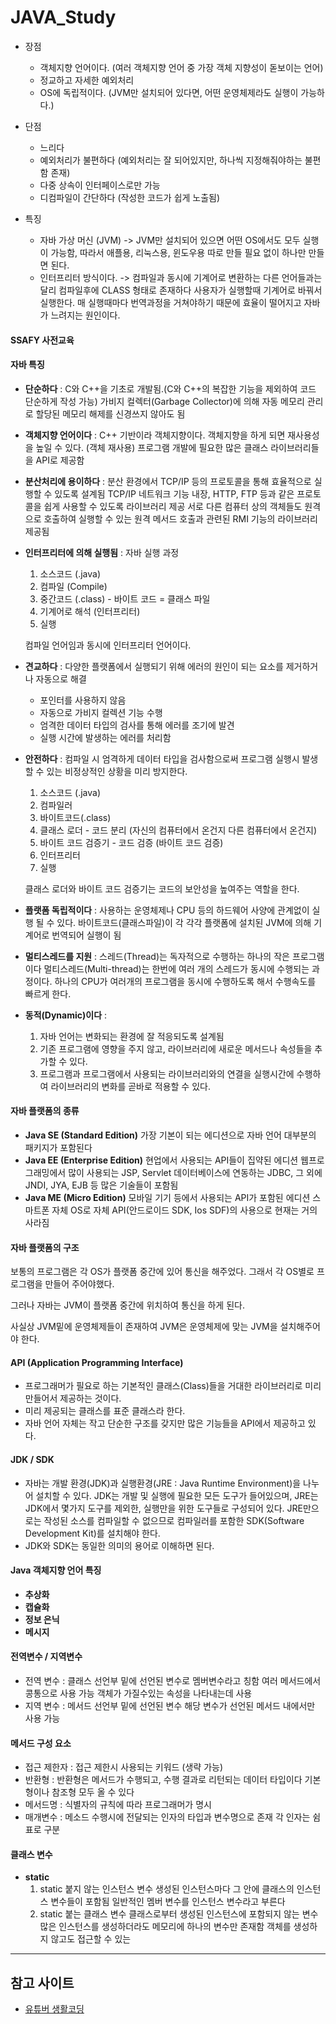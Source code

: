 # JAVA_Study
* 장점 
   * 객체지향 언어이다. (여러 객체지향 언어 중 가장 객체 지향성이 돋보이는 언어)
   * 정교하고 자세한 예외처리
   * OS에 독립적이다. (JVM만 설치되어 있다면, 어떤 운영체제라도 실행이 가능하다.)

* 단점
  * 느리다
  * 예외처리가 불편하다 (예외처리는 잘 되어있지만, 하나씩 지정해줘야하는 불편함 존재)
  * 다중 상속이 인터페이스로만 가능
  * 디컴파일이 간단하다 (작성한 코드가 쉽게 노출됨)

* 특징
  * 자바 가상 머신 (JVM) -> JVM만 설치되어 있으면 어떤 OS에서도 모두 실행이 가능함, 따라서 애플용, 리눅스용, 윈도우용 따로 만들 필요 없이 하나만 만들면 된다.
   * 인터프리터 방식이다. -> 컴파일과 동시에 기계어로 변환하는 다른 언어들과는 달리 컴파일후에 CLASS 형태로 존재하다 사용자가 실행할때 기계어로 바꿔서 실행한다. 매 실행때마다 번역과정을 거쳐야하기 때문에 효율이 떨어지고 자바가 느려지는 원인이다.



#### SSAFY 사전교육

#### 자바 특징

* **단순하다** : C와 C++을 기초로 개발됨.(C와 C++의 복잡한 기능을 제외하여 코드 단순하게 작성 가능)
  가비지 컬렉터(Garbage Collector)에 의해 자동 메모리 관리로 할당된 메모리 해제를 신경쓰지 않아도 됨



* **객체지향 언어이다** : C++ 기반이라 객체지향이다.
  객체지향을 하게 되면 재사용성을 높일 수 있다. (객체 재사용)
  프로그램 개발에 필요한 많은 클래스 라이브러리들을 API로 제공함



* **분산처리에 용이하다** : 분산 환경에서 TCP/IP 등의 프로토콜을 통해 효율적으로 실행할 수 있도록 설계됨
  TCP/IP 네트워크 기능 내장, HTTP, FTP 등과 같은 프로토콜을 쉽게 사용할 수 있도록 라이브러리 제공
  서로 다른 컴퓨터 상의 객체들도 원격으로 호출하여 실행할 수 있는 원격 메서드 호출과 관련된 RMI 기능의 라이브러리 제공됨



* **인터프리터에 의해 실행됨** : 자바 실행 과정

  1. 소스코드 (.java)
  2. 컴파일 (Compile)
  3. 중간코드 (.class) - 바이트 코드 = 클래스 파일
  4. 기계어로 해석 (인터프리터)
  5. 실행

  컴파일 언어임과 동시에 인터프리터 언어이다.



* **견교하다** : 다양한 플랫폼에서 실행되기 위해 에러의 원인이 되는 요소를 제거하거나 자동으로 해결
  * 포인터를 사용하지 않음
  * 자동으로 가비지 컬렉션 기능 수행
  * 엄격한 데이터 타입의 검사를 통해 에러를 조기에 발견
  * 실행 시간에 발생하는 에러를 처리함



* **안전하다** : 컴파일 시 엄격하게 데이터 타입을 검사함으로써 프로그램 실행시 발생할 수 있는 비정상적인 상황을 미리 방지한다.

  1. 소스코드 (.java)
  2. 컴파일러
  3. 바이트코드(.class)
  4. 클래스 로더 - 코드 분리 (자신의 컴퓨터에서 온건지 다른 컴퓨터에서 온건지)
  5. 바이트 코드 검증기 - 코드 검증 (바이트 코드 검증)
  6. 인터프리터
  7. 실행

  클래스 로더와 바이트 코드 검증기는 코드의 보안성을 높여주는 역할을 한다.



* **플랫폼 독립적이다** : 사용하는 운영체제나 CPU 등의 하드웨어 사양에 관계없이 실행 될 수 있다.
  바이트코드(클래스파일)이 각 각각 플랫폼에 설치된 JVM에 의해 기계어로 번역되어 실행이 됨



* **멀티스레드를 지원** : 스레드(Thread)는 독자적으로 수행하는 하나의 작은 프로그램이다
  멀티스레드(Multi-thread)는 한번에 여러 개의 스레드가 동시에 수행되는 과정이다.
  하나의 CPU가 여러개의 프로그램을 동시에 수행하도록 해서 수행속도를 빠르게 한다.



* **동적(Dynamic)이다** :
  1. 자바 언어는 변화되는 환경에 잘 적응되도록 설계됨
  2. 기존 프로그램에 영향을 주지 않고, 라이브러리에 새로운 메서드나 속성들을 추가할 수 있다.
  3. 프로그램과 프로그램에서 사용되는 라이브러리와의 연결을 실행시간에 수행하여 라이브러리의 변화를 곧바로 적용할 수 있다.





#### 자바 플랫폼의 종류

* **Java SE (Standard Edition)**
  가장 기본이 되는 에디션으로 자바 언어 대부분의 패키지가 포함된다
* **Java EE (Enterprise Edition)**
  현업에서 사용되는 API들이 집약된 에디션
  웹프로그래밍에서 많이 사용되는 JSP, Servlet
  데이터베이스에 연동하는 JDBC, 그 외에 JNDI, JYA, EJB 등 많은 기술들이 포함됨
* **Java ME (Micro Edition)**
  모바일 기기 등에서 사용되는 API가 포함된 에디션
  스마트폰 자체 OS로 자체 API(안드로이드 SDK, Ios SDF)의 사용으로 현재는 거의 사라짐





#### 자바 플랫폼의 구조

보통의 프로그램은 각 OS가 플랫폼 중간에 있어 통신을 해주었다. 그래서 각 OS별로 프로그램을 만들어 주어야했다.

그러나 자바는 JVM이 플랫폼 중간에 위치하여 통신을 하게 된다.

사실상 JVM밑에 운영체제들이 존재하여 JVM은 운영체제에 맞는 JVM을 설치해주어야 한다.



#### API (Application Programming Interface)

* 프로그래머가 필요로 하는 기본적인 클래스(Class)들을 거대한 라이브러리로 미리 만들어서 제공하는 것이다.
* 미리 제공되는 클래스를 표준 클래스라 한다.
* 자바 언어 자체는 작고 단순한 구조를 갖지만 많은 기능들을 API에서 제공하고 있다.



#### JDK / SDK

* 자바는 개발 환경(JDK)과 실행환경(JRE : Java Runtime Environment)을 나누어 설치할 수 있다. JDK는 개발 및 실행에 필요한 모든 도구가 들어있으며, JRE는 JDK에서 몇가지 도구를 제외한, 실행만을 위한 도구들로 구성되어 있다. JRE만으로는 작성된 소스를 컴파일할 수 없으므로 컴파일러를 포함한 SDK(Software Development Kit)를 설치해야 한다.
* JDK와 SDK는 동일한 의미의 용어로 이해하면 된다.



#### Java 객체지향 언어 특징

* **추상화**
* **캡슐화**
* **정보 은닉**
* **메시지**



#### 전역변수 / 지역변수

* 전역 변수 : 클래스 선언부 밑에 선언된 변수로 멤버변수라고 칭함
  여러 메서드에서 콩통으로 사용 가능
  객체가 가질수있는 속성을 나타내는데 사용
* 지역 변수 : 메서드 선언부 밑에 선언된 변수
  해당 변수가 선언된 메서드 내에서만 사용 가능



#### 메서드 구성 요소

* 접근 제한자 : 접근 제한시 사용되는 키워드 (생략 가능)
* 반환형 : 반환형은 메서드가 수행되고, 수행 결과로 리턴되는 데이터 타입이다
  기본형이나 참조형 모두 올 수 있다
* 메서드명 : 식별자의 규칙에 따라 프로그래머가 명시
* 매개변수 : 메소드 수행시에 전달되는 인자의 타입과 변수명으로 존재
  각 인자는 쉼표로 구분



#### 클래스 변수

* **static**
  1. static 붙지 않는 인스턴스 변수
     생성된 인스턴스마다 그 안에 클래스의 인스턴스 변수들이 포함됨
     일반적인 멤버 변수를 인스턴스 변수라고 부른다
  2. static 붙는 클래스 변수
     클래스로부터 생성된 인스턴스에 포함되지 않는 변수
     많은 인스턴스를 생성하더라도 메모리에 하나의 변수만 존재함
     객체를 생성하지 않고도 접근할 수 있는 


---
## 참고 사이트
* [유튜버 생활코딩](https://youtube.com/playlist?list=PLuHgQVnccGMCeAy-2-llhw3nWoQKUvQck)
